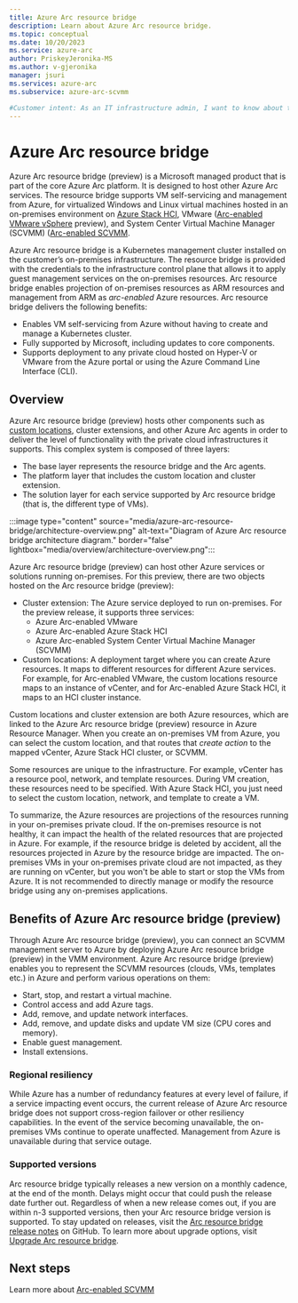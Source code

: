 ```yaml
---
title: Azure Arc resource bridge
description: Learn about Azure Arc resource bridge. 
ms.topic: conceptual
ms.date: 10/20/2023
ms.service: azure-arc
author: PriskeyJeronika-MS
ms.author: v-gjeronika
manager: jsuri
ms.services: azure-arc
ms.subservice: azure-arc-scvmm

#Customer intent: As an IT infrastructure admin, I want to know about the the Azure Arc resource bridge that facilitates the Arc connection between SCVMM server and Azure
---
```


# Azure Arc resource bridge

Azure Arc resource bridge (preview) is a Microsoft managed product that is part of the core Azure Arc platform. It is designed to host other Azure Arc services. The resource bridge supports VM self-servicing and management from Azure, for virtualized Windows and Linux virtual machines hosted in an on-premises environment on [Azure Stack HCI](https://learn.microsoft.com/azure-stack/hci/manage/azure-arc-vm-management-overview), VMware ([Arc-enabled VMware vSphere](https://learn.microsoft.com/azure/azure-arc/vmware-vsphere/) preview), and System Center Virtual Machine Manager (SCVMM) ([Arc-enabled SCVMM](https://learn.microsoft.com/azure/azure-arc/system-center-virtual-machine-manager/).

Azure Arc resource bridge is a Kubernetes management cluster installed on the customer’s on-premises infrastructure. The resource bridge is provided with the credentials to the infrastructure control plane that allows it to apply guest management services on the on-premises resources. Arc resource bridge enables projection of on-premises resources as ARM resources and management from ARM as *arc-enabled* Azure resources.
Arc resource bridge delivers the following benefits:
- Enables VM self-servicing from Azure without having to create and manage a Kubernetes cluster.
- Fully supported by Microsoft, including updates to core components.
- Supports deployment to any private cloud hosted on Hyper-V or VMware from the Azure portal or using the Azure Command Line Interface (CLI).

## Overview
Azure Arc resource bridge (preview) hosts other components such as [custom locations](https://microsoftapc.sharepoint.com/:w:/t/AzureCoreIDC/EQ4_NliWVCFMtRqzCpkQfrUB3HkS1JwLE8KpoZBUmtNGjg?e=HANuI5), cluster extensions, and other Azure Arc agents in order to deliver the level of functionality with the private cloud infrastructures it supports. This complex system is composed of three layers:
- The base layer represents the resource bridge and the Arc agents.
- The platform layer that includes the custom location and cluster extension. 
- The solution layer for each service supported by Arc resource bridge (that is, the different type of VMs).
 
:::image type="content" source="media/azure-arc-resource-bridge/architecture-overview.png" alt-text="Diagram of Azure Arc resource bridge architecture diagram." border="false" lightbox="media/overview/architecture-overview.png":::

Azure Arc resource bridge (preview) can host other Azure services or solutions running on-premises. For this preview, there are two objects hosted on the Arc resource bridge (preview):
- Cluster extension: The Azure service deployed to run on-premises. For the preview release, it supports three services:
    - Azure Arc-enabled VMware
    - Azure Arc-enabled Azure Stack HCI
    - Azure Arc-enabled System Center Virtual Machine Manager (SCVMM)
- Custom locations: A deployment target where you can create Azure resources. It maps to different resources for different Azure services. For example, for Arc-enabled VMware, the custom locations resource maps to an instance of vCenter, and for Arc-enabled Azure Stack HCI, it maps to an HCI cluster instance.

Custom locations and cluster extension are both Azure resources, which are linked to the Azure Arc resource bridge (preview) resource in Azure Resource Manager. When you create an on-premises VM from Azure, you can select the custom location, and that routes that *create action* to the mapped vCenter, Azure Stack HCI cluster, or SCVMM.


Some resources are unique to the infrastructure. For example, vCenter has a resource pool, network, and template resources. During VM creation, these resources need to be specified. With Azure Stack HCI, you just need to select the custom location, network, and template to create a VM.


To summarize, the Azure resources are projections of the resources running in your on-premises private cloud. If the on-premises resource is not healthy, it can impact the health of the related resources that are projected in Azure. For example, if the resource bridge is deleted by accident, all the resources projected in Azure by the resource bridge are impacted. The on-premises VMs in your on-premises private cloud are not impacted, as they are running on vCenter, but you won't be able to start or stop the VMs from Azure. It is not recommended to directly manage or modify the resource bridge using any on-premises applications.

## Benefits of Azure Arc resource bridge (preview)

Through Azure Arc resource bridge (preview), you can connect an SCVMM management server to Azure by deploying Azure Arc resource bridge (preview) in the VMM environment. Azure Arc resource bridge (preview) enables you to represent the SCVMM resources (clouds, VMs, templates etc.) in Azure and perform various operations on them:
- Start, stop, and restart a virtual machine.
- Control access and add Azure tags.
- Add, remove, and update network interfaces.
- Add, remove, and update disks and update VM size (CPU cores and memory).
- Enable guest management.
- Install extensions.

### Regional resiliency
While Azure has a number of redundancy features at every level of failure, if a service impacting event occurs, the current release of Azure Arc resource bridge does not support cross-region failover or other resiliency capabilities. In the event of the service becoming unavailable, the on-premises VMs continue to operate unaffected.
Management from Azure is unavailable during that service outage.

### Supported versions
Arc resource bridge typically releases a new version on a monthly cadence, at the end of the month. Delays might occur that could push the release date further out. Regardless of when a new release comes out, if you are within n-3 supported versions, then your Arc resource bridge version is supported. To stay updated on releases, visit the [Arc resource bridge release notes](https://github.com/Azure/ArcResourceBridge/releases) on GitHub. To learn more about upgrade options, visit [Upgrade Arc resource bridge](https://learn.microsoft.com/azure/azure-arc/resource-bridge/upgrade).

## Next steps
Learn more about [Arc-enabled SCVMM](https://learn.microsoft.com/azure/azure-arc/system-center-virtual-machine-manager/overview)